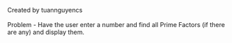 Created by tuannguyencs<br><br>
Problem - Have the user enter a number and find all Prime Factors (if there are any) and display them.
